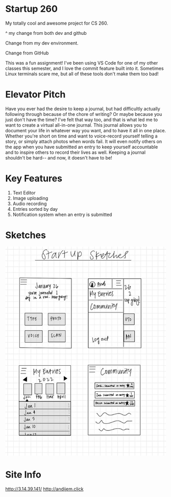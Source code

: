 # Startup 260
My totally cool and awesome project for CS 260.

^ my change from both dev and github

Change from my dev environment.

Change from GitHub


This was a fun assignment! I've been using VS Code for one of my other classes this semester, and I love the commit feature built into it. Sometimes Linux terminals scare me, but all of these tools don't make them too bad!


# Elevator Pitch

Have you ever had the desire to keep a journal, but had difficultly actually following through because of the chore of writing? Or maybe because you just don't have the time? I've felt that way too, and that is what led me to want to create a virtual all-in-one journal. This journal allows you to document your life in whatever way you want, and to have it all in one place. Whether you're short on time and want to voice-record yourself telling a story, or simply attach photos when words fail. It will even notify others on the app when you have submitted an entry to keep yourself accountable and to inspire others to record their lives as well. Keeping a journal shouldn't be hard-- and now, it doesn't have to be!

# Key Features 
1. Text Editor
2. Image uploading
3. Audio recording 
4. Entries sorted by day
5. Notification system when an entry is submitted

# Sketches
![Startup SKetches](startupsketches.jpg)

# Site Info
http://3.14.39.141/
http://andijem.click
